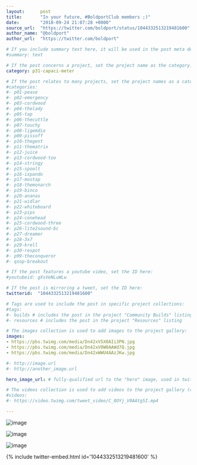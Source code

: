 ```yaml
---
layout:      post
title:       "In your future, #BoldportClub members ;)"
date:        "2018-09-24 21:07:28 +0000"
source_url:  "https://twitter.com/boldport/status/1044332513219481600"
author_name: "@boldport"
author_url:  "https://twitter.com/boldport"

# If you include summary text here, it will be used in the post meta description instead of an excerpt from the post body
#summary: text

# If the post concerns a project, set the project name as the category:
category: p31-capaci-meter

# If the post relates to many projects, set the project names as a categories array:
#categories:
#- p01-pease
#- p02-emergency
#- p03-cordwood
#- p04-thelady
#- p05-tap
#- p06-thecuttle
#- p07-touchy
#- p08-ligemdio
#- p09-pissoff
#- p10-thegent
#- p11-thematrix
#- p12-juice
#- p13-cordwood-too
#- p14-stringy
#- p15-spoolt
#- p16-ixpando
#- p17-mostap
#- p18-themonarch
#- p19-binco
#- p20-ananas
#- p21-widlar
#- p22-whiteboard
#- p23-pips
#- p24-conehead
#- p25-cordwood-three
#- p26-lite2sound-bc
#- p27-dreamer
#- p28-3x7
#- p29-krell
#- p30-respot
#- p99-theconqueror
#- qsop-breakout

# If the post features a youtube video, set the ID here:
#youtubeid: gXsVeNLuWLw

# If the post is mirroring a tweet, set the ID here:
twitterid:  "1044332513219481600"

# Tags are used to include the post in specific project collections:
#tags:
#- builds # includes the post in the project "Community Builds" listing
#- resources # includes the post in the project "Resources" listing

# The images collection is used to add images to the project gallery:
images:
- https://pbs.twimg.com/media/Dn42xV5X0AIi3PN.jpg
- https://pbs.twimg.com/media/Dn42xV0W0AAWd7Q.jpg
- https://pbs.twimg.com/media/Dn42xWWU4AAzJKw.jpg

#- http://image.url
#- http://another_image.url

hero_image_url: # fully-qualified url to the "hero" image, used in twitter cards for example

# The videos collection is used to add videos to the project gallery (currently only mp4):
#videos:
#- https://video.twimg.com/tweet_video/C_8OYj_V0AAtg5I.mp4

---
```


![image](https://pbs.twimg.com/media/Dn42xV5X0AIi3PN.jpg)

![image](https://pbs.twimg.com/media/Dn42xV0W0AAWd7Q.jpg)

![image](https://pbs.twimg.com/media/Dn42xWWU4AAzJKw.jpg)

{% include twitter-embed.html id='1044332513219481600' %}


